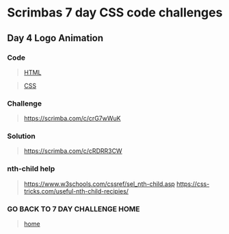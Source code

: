 # Scrimbas 7 day CSS code challenges

## Day 4 Logo Animation

### Code
> [HTML](./index.html)

> [CSS](./index.css)

### Challenge
> https://scrimba.com/c/crG7wWuK

### Solution
> https://scrimba.com/c/cRDRR3CW

### nth-child help
> https://www.w3schools.com/cssref/sel_nth-child.asp
> https://css-tricks.com/useful-nth-child-recipies/

### GO BACK TO 7 DAY CHALLENGE HOME
> [home](../readme.md)